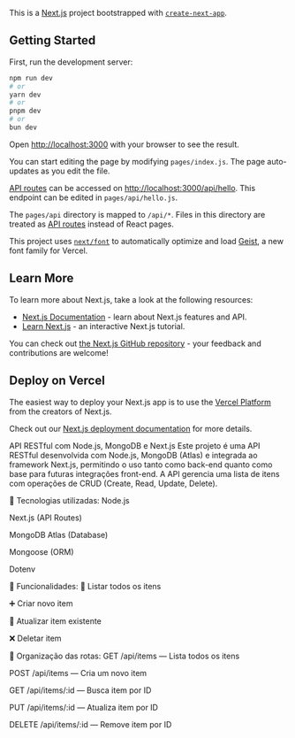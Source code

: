 This is a [Next.js](https://nextjs.org) project bootstrapped with [`create-next-app`](https://nextjs.org/docs/pages/api-reference/create-next-app).

## Getting Started

First, run the development server:

```bash
npm run dev
# or
yarn dev
# or
pnpm dev
# or
bun dev
```

Open [http://localhost:3000](http://localhost:3000) with your browser to see the result.

You can start editing the page by modifying `pages/index.js`. The page auto-updates as you edit the file.

[API routes](https://nextjs.org/docs/pages/building-your-application/routing/api-routes) can be accessed on [http://localhost:3000/api/hello](http://localhost:3000/api/hello). This endpoint can be edited in `pages/api/hello.js`.

The `pages/api` directory is mapped to `/api/*`. Files in this directory are treated as [API routes](https://nextjs.org/docs/pages/building-your-application/routing/api-routes) instead of React pages.

This project uses [`next/font`](https://nextjs.org/docs/pages/building-your-application/optimizing/fonts) to automatically optimize and load [Geist](https://vercel.com/font), a new font family for Vercel.

## Learn More

To learn more about Next.js, take a look at the following resources:

- [Next.js Documentation](https://nextjs.org/docs) - learn about Next.js features and API.
- [Learn Next.js](https://nextjs.org/learn-pages-router) - an interactive Next.js tutorial.

You can check out [the Next.js GitHub repository](https://github.com/vercel/next.js) - your feedback and contributions are welcome!

## Deploy on Vercel

The easiest way to deploy your Next.js app is to use the [Vercel Platform](https://vercel.com/new?utm_medium=default-template&filter=next.js&utm_source=create-next-app&utm_campaign=create-next-app-readme) from the creators of Next.js.

Check out our [Next.js deployment documentation](https://nextjs.org/docs/pages/building-your-application/deploying) for more details.

API RESTful com Node.js, MongoDB e Next.js
Este projeto é uma API RESTful desenvolvida com Node.js, MongoDB (Atlas) e integrada ao framework Next.js, permitindo o uso tanto como back-end quanto como base para futuras integrações front-end. A API gerencia uma lista de itens com operações de CRUD (Create, Read, Update, Delete).

🔧 Tecnologias utilizadas:
Node.js

Next.js (API Routes)

MongoDB Atlas (Database)

Mongoose (ORM)

Dotenv

🚀 Funcionalidades:
📄 Listar todos os itens

➕ Criar novo item

📝 Atualizar item existente

❌ Deletar item

📂 Organização das rotas:
GET /api/items — Lista todos os itens

POST /api/items — Cria um novo item

GET /api/items/:id — Busca item por ID

PUT /api/items/:id — Atualiza item por ID

DELETE /api/items/:id — Remove item por ID
